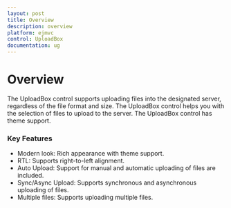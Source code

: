 ```yaml
---
layout: post
title: Overview
description: overview
platform: ejmvc
control: UploadBox
documentation: ug
---
```


# Overview

The UploadBox control supports uploading files into the designated server, regardless of the file format and size. The UploadBox control helps you with the selection of files to upload to the server. The UploadBox control has theme support.

### Key Features

* Modern look: Rich appearance with theme support.
* RTL: Supports right-to-left alignment.
* Auto Upload: Support for manual and automatic uploading of files are included.
* Sync/Async Upload: Supports synchronous and asynchronous uploading of files.
* Multiple files: Supports uploading multiple files.
